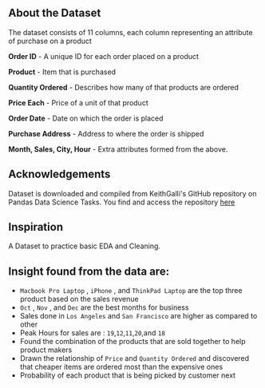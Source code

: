 ## About the Dataset
The dataset consists of 11 columns, each column representing an attribute of purchase on a product

**Order ID** - A unique ID for each order placed on a product

**Product** - Item that is purchased

**Quantity Ordered** - Describes how many of that products are ordered

**Price Each** - Price of a unit of that product

**Order Date** - Date on which the order is placed

**Purchase Address** - Address to where the order is shipped

**Month, Sales, City, Hour** - Extra attributes formed from the above.

## Acknowledgements
Dataset is downloaded and compiled from KeithGalli's GitHub repository on Pandas Data Science Tasks.
You find and access the repository [here](https://github.com/KeithGalli/Pandas-Data-Science-Tasks)

## Inspiration
A Dataset to practice basic EDA and Cleaning.


## Insight found from the data are:

- `Macbook Pro Laptop` , `iPhone` , and `ThinkPad Laptop` are the top three product based on the sales revenue
- `Oct` , `Nov` , and `Dec` are the best months for business
- Sales done in `Los Angeles` and `San Francisco` are higher as compared to other
- Peak Hours for sales are : `19`,`12`,`11`,`20`,and `18`
- Found the combination of the products that are sold together to help product makers
- Drawn the relationship of `Price` and `Quantity Ordered` and discovered that cheaper items are ordered most than the expensive ones
- Probability of each product that is being picked by customer next